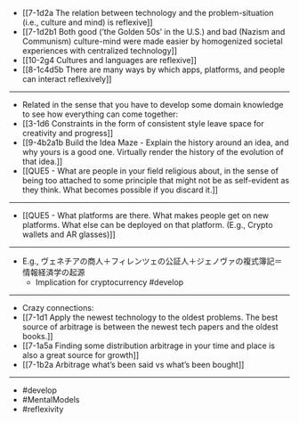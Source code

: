 - [[7-1d2a The relation between technology and the problem-situation (i.e., culture and mind) is reflexive]]
- [[7-1d2b1 Both good (’the Golden 50s’ in the U.S.) and bad (Nazism and Communism) culture-mind were made easier by homogenized societal experiences with centralized technology]]
- [[10-2g4 Cultures and languages are reflexive]]
- [[8-1c4d5b There are many ways by which apps, platforms, and people can interact reflexively]]
---
- Related in the sense that you have to develop some domain knowledge to see how everything can come together:
- [[3-1d6 Constraints in the form of consistent style leave space for creativity and progress]]
- [[9-4b2a1b Build the Idea Maze - Explain the history around an idea, and why yours is a good one. Virtually render the history of the evolution of that idea.]]
- [[QUE5 - What are people in your field religious about, in the sense of being too attached to some principle that might not be as self-evident as they think. What becomes possible if you discard it.]]
---
- [[QUE5 - What platforms are there. What makes people get on new platforms. What else can be deployed on that platform. (E.g., Crypto wallets and AR glasses)]]
---
- E.g., ヴェネチアの商人＋フィレンツェの公証人＋ジェノヴァの複式簿記＝情報経済学の起源
  - Implication for cryptocurrency #develop
---
- Crazy connections:
- [[7-1d1 Apply the newest technology to the oldest problems. The best source of arbitrage is between the newest tech papers and the oldest books.]]
- [[7-1a5a Finding some distribution arbitrage in your time and place is also a great source for growth]]
- [[7-1b2a Arbitrage what’s been said vs what’s been bought]]
---
- #develop
- #MentalModels
- #reflexivity
